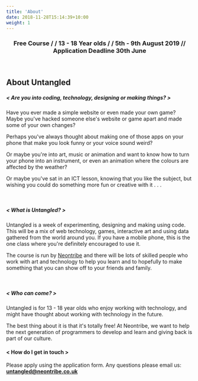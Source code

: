 ```yaml
---
title: 'About'
date: 2018-11-28T15:14:39+10:00
weight: 1
---
```


<div class="banner">
    <h3 style="text-align: center;">Free Course / /  13 - 18 Year olds / / 5th - 9th August 2019 // Application Deadline 30th June</h3>
</div>

<br/>

## About Untangled

##### < Are you into coding, technology, designing or making things? >

Have you ever made a simple website or even made your own game? Maybe you've hacked someone else's website or game apart and made some of your own changes?

Perhaps you've always thought about making one of those apps on your phone that make you look funny or your voice sound weird?

Or maybe you're into art, music or animation and want to know how to turn your phone into an instrument, or even an animation where the colours are affected by the weather?

Or maybe you've sat in an ICT lesson, knowing that you like the subject, but wishing you could do something more fun or creative with it . . .

<br>

##### < What is Untangled? >

Untangled is a week of experimenting, designing and making using code. This will be a mix of web technology, games, interactive art and using data gathered from the world around you. If you have a mobile phone, this is the one class where you're definitely encouraged to use it.

The course is run by [Neontribe](https://www.neontribe.co.uk/) and there will be lots of skilled people who work with art and technology to help you learn and to hopefully to make something that you can show off to your friends and family.

<br>

##### < Who can come? >

Untangled is for 13 - 18 year olds who enjoy working with technology, and might have thought about working with technology in the future.

The best thing about it is that it's totally free! At Neontribe, we want to help the next generation of programmers to develop and learn and giving back is part of our culture.

#### < How do I get in touch >

Please apply using the application form. Any questions please email us: <b>untangled@neontribe.co.uk</b>  <br>
